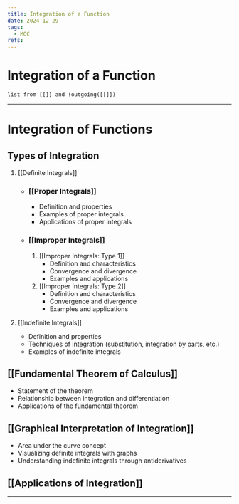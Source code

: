 ```yaml
---
title: Integration of a Function
date: 2024-12-29
tags:
  - MOC
refs:
---
```

# Integration of a Function
```dataview
list from [[]] and !outgoing([[]])
```
---
# Integration of Functions

## Types of Integration
1. [[Definite Integrals]]
    - ### [[Proper Integrals]]
        - Definition and properties
        - Examples of proper integrals
        - Applications of proper integrals
    - ### [[Improper Integrals]]
        1. [[Improper Integrals: Type 1]]
            - Definition and characteristics
            - Convergence and divergence
            - Examples and applications
        2. [[Improper Integrals: Type 2]]
            - Definition and characteristics
            - Convergence and divergence
            - Examples and applications

2. [[Indefinite Integrals]]
    - Definition and properties
    - Techniques of integration (substitution, integration by parts, etc.)
    - Examples of indefinite integrals

## [[Fundamental Theorem of Calculus]]
- Statement of the theorem
- Relationship between integration and differentiation
- Applications of the fundamental theorem

## [[Graphical Interpretation of Integration]]
- Area under the curve concept
- Visualizing definite integrals with graphs
- Understanding indefinite integrals through antiderivatives

## [[Applications of Integration]]


---